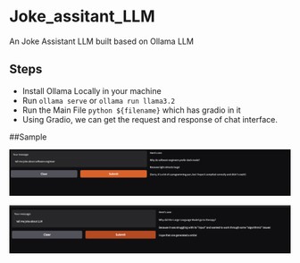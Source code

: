 # Joke_assitant_LLM
An Joke Assistant LLM built based on Ollama LLM

## Steps
- Install Ollama Locally in your machine
- Run `ollama serve` or `ollama run llama3.2`
- Run the Main File `python ${filename}` which has gradio in it
- Using Gradio, we can get the request and response of chat interface. 

##Sample

![image](Sample1.png)

![image](Sample2.png)
